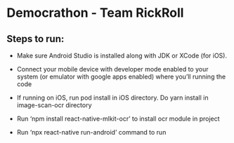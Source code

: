 # Democrathon - Team RickRoll

## Steps to run:

 - Make sure Android Studio is installed along with JDK or XCode (for iOS).

 - Connect your mobile device with developer mode enabled to your system (or emulator with google apps enabled) where you’ll running the code

 - If running on iOS, run pod install in iOS directory. Do yarn install in image-scan-ocr directory

 - Run ‘npm install react-native-mlkit-ocr’ to install ocr module in project

 - Run ‘npx react-native run-android’ command to run